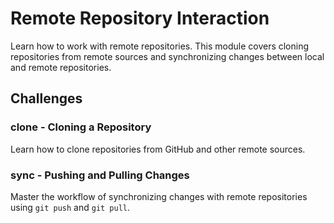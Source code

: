 # Remote Repository Interaction

Learn how to work with remote repositories. This module covers cloning repositories from remote sources and synchronizing changes between local and remote repositories.

## Challenges

### clone - Cloning a Repository
Learn how to clone repositories from GitHub and other remote sources.

### sync - Pushing and Pulling Changes
Master the workflow of synchronizing changes with remote repositories using `git push` and `git pull`.